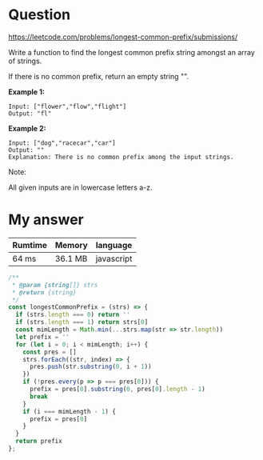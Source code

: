 # Question

https://leetcode.com/problems/longest-common-prefix/submissions/

Write a function to find the longest common prefix string amongst an array of strings.

If there is no common prefix, return an empty string "".

**Example 1:**
```
Input: ["flower","flow","flight"]
Output: "fl"
```
**Example 2:**
```
Input: ["dog","racecar","car"]
Output: ""
Explanation: There is no common prefix among the input strings.
```
Note:

All given inputs are in lowercase letters a-z.

# My answer

|Rumtime|Memory|language|
|----|-----|-----|
|64 ms|36.1 MB|javascript|

```javascript
/**
 * @param {string[]} strs
 * @return {string}
 */
const longestCommonPrefix = (strs) => {
  if (strs.length === 0) return ''
  if (strs.length === 1) return strs[0]
  const mimLength = Math.min(...strs.map(str => str.length))
  let prefix = ''
  for (let i = 0; i < mimLength; i++) {
    const pres = []
    strs.forEach((str, index) => {
      pres.push(str.substring(0, i + 1))
    })
    if (!pres.every(p => p === pres[0])) {
      prefix = pres[0].substring(0, pres[0].length - 1)
      break
    }
    if (i === mimLength - 1) {
      prefix = pres[0]
    }
  }
  return prefix
};
```
